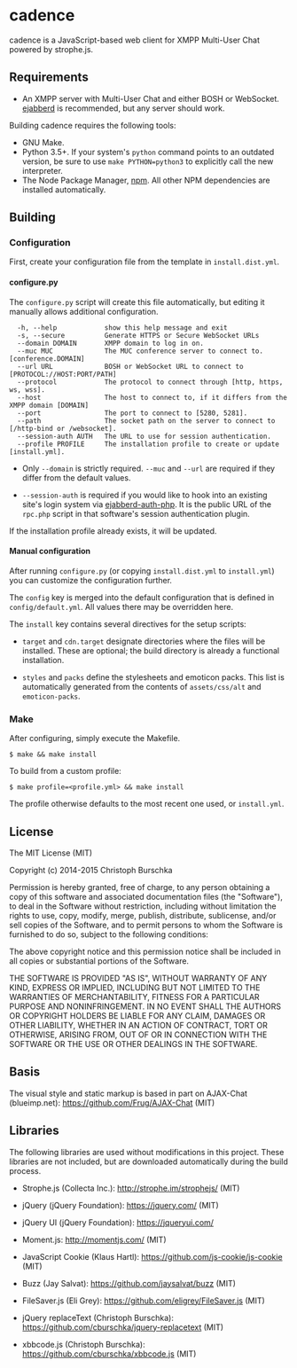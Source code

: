 cadence
=======

cadence is a JavaScript-based web client for XMPP Multi-User Chat
powered by strophe.js.

Requirements
------------

* An XMPP server with Multi-User Chat and either BOSH or WebSocket.
  [ejabberd](https://ejabberd.im/) is recommended, but any server should work.

Building cadence requires the following tools:

* GNU Make.
* Python 3.5+. If your system's `python` command points to an outdated version,
  be sure to use `make PYTHON=python3` to explicitly call the new interpreter.
* The Node Package Manager, [npm](http://npmjs.com/). All other NPM dependencies
  are installed automatically.

Building
--------

### Configuration

First, create your configuration file from the template in `install.dist.yml`.

#### configure.py

The `configure.py` script will create this file automatically, but editing it
manually allows additional configuration.

```
  -h, --help            show this help message and exit
  -s, --secure          Generate HTTPS or Secure WebSocket URLs
  --domain DOMAIN       XMPP domain to log in on.
  --muc MUC             The MUC conference server to connect to. [conference.DOMAIN]
  --url URL             BOSH or WebSocket URL to connect to [PROTOCOL://HOST:PORT/PATH]
  --protocol            The protocol to connect through [http, https, ws, wss].
  --host                The host to connect to, if it differs from the XMPP domain [DOMAIN]
  --port                The port to connect to [5280, 5281].
  --path                The socket path on the server to connect to [/http-bind or /websocket].
  --session-auth AUTH   The URL to use for session authentication.
  --profile PROFILE     The installation profile to create or update [install.yml].
```

* Only `--domain` is strictly required. `--muc` and `--url` are required if
  they differ from the default values.

* `--session-auth` is required if you would like to hook into an existing site's login
  system via [ejabberd-auth-php](https://github.com/cburschka/ejabberd-auth-php). It is
  the public URL of the `rpc.php` script in that software's session authentication plugin.

If the installation profile already exists, it will be updated.

#### Manual configuration

After running `configure.py` (or copying `install.dist.yml` to `install.yml`)
you can customize the configuration further.

The `config` key is merged into the default configuration that is defined in
`config/default.yml`. All values there may be overridden here.

The `install` key contains several directives for the setup scripts:

* `target` and `cdn.target` designate directories where the files will be installed.
  These are optional; the build directory is already a functional installation.

* `styles` and `packs` define the stylesheets and emoticon packs. This list is
  automatically generated from the contents of `assets/css/alt` and `emoticon-packs`.

### Make

After configuring, simply execute the Makefile.

    $ make && make install

To build from a custom profile:

    $ make profile=<profile.yml> && make install

The profile otherwise defaults to the most recent one used, or `install.yml`.

License
-------

The MIT License (MIT)

Copyright (c) 2014-2015 Christoph Burschka

Permission is hereby granted, free of charge, to any person obtaining a copy of
this software and associated documentation files (the "Software"), to deal in
the Software without restriction, including without limitation the rights to
use, copy, modify, merge, publish, distribute, sublicense, and/or sell copies of
the Software, and to permit persons to whom the Software is furnished to do so,
subject to the following conditions:

The above copyright notice and this permission notice shall be included in all
copies or substantial portions of the Software.

THE SOFTWARE IS PROVIDED "AS IS", WITHOUT WARRANTY OF ANY KIND, EXPRESS OR
IMPLIED, INCLUDING BUT NOT LIMITED TO THE WARRANTIES OF MERCHANTABILITY, FITNESS
FOR A PARTICULAR PURPOSE AND NONINFRINGEMENT. IN NO EVENT SHALL THE AUTHORS OR
COPYRIGHT HOLDERS BE LIABLE FOR ANY CLAIM, DAMAGES OR OTHER LIABILITY, WHETHER
IN AN ACTION OF CONTRACT, TORT OR OTHERWISE, ARISING FROM, OUT OF OR IN
CONNECTION WITH THE SOFTWARE OR THE USE OR OTHER DEALINGS IN THE SOFTWARE.


Basis
-----

The visual style and static markup is based in part on
AJAX-Chat (blueimp.net): https://github.com/Frug/AJAX-Chat
(MIT)


Libraries
---------

The following libraries are used without modifications in this project.
These libraries are not included, but are downloaded automatically
during the build process.

   * Strophe.js (Collecta Inc.): http://strophe.im/strophejs/
     (MIT)

   * jQuery (jQuery Foundation): https://jquery.com/
     (MIT)

   * jQuery UI (jQuery Foundation): https://jqueryui.com/

   * Moment.js: http://momentjs.com/ (MIT)

   * JavaScript Cookie (Klaus Hartl): https://github.com/js-cookie/js-cookie
     (MIT)

   * Buzz (Jay Salvat): https://github.com/jaysalvat/buzz
     (MIT)

   * FileSaver.js (Eli Grey): https://github.com/eligrey/FileSaver.js
     (MIT)

   * jQuery replaceText (Christoph Burschka): https://github.com/cburschka/jquery-replacetext
     (MIT)

   * xbbcode.js (Christoph Burschka): https://github.com/cburschka/xbbcode.js
     (MIT)
